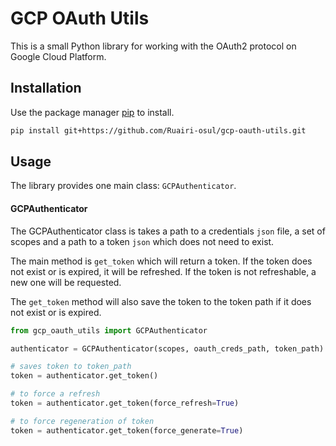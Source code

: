 # GCP OAuth Utils

This is a small Python library for working with the OAuth2 protocol on Google Cloud Platform.

## Installation

Use the package manager [pip](https://pip.pypa.io/en/stable/) to install.

```sh
pip install git+https://github.com/Ruairi-osul/gcp-oauth-utils.git
```

## Usage
The library provides one main class: `GCPAuthenticator`.

#### GCPAuthenticator
The GCPAuthenticator class is takes a path to a credentials `json` file, a set of scopes and a path to a token `json` which does not need to exist.

The main method is `get_token` which will return a token. If the token does not exist or is expired, it will be refreshed. If the token is not refreshable, a new one will be requested.

The `get_token` method will also save the token to the token path if it does not exist or is expired.

```python
from gcp_oauth_utils import GCPAuthenticator

authenticator = GCPAuthenticator(scopes, oauth_creds_path, token_path)

# saves token to token_path
token = authenticator.get_token()

# to force a refresh
token = authenticator.get_token(force_refresh=True)

# to force regeneration of token
token = authenticator.get_token(force_generate=True)
```
